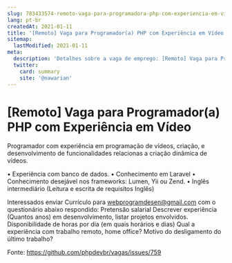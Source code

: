 ```yaml
---
slug: 783433574-remoto-vaga-para-programadora-php-com-experiencia-em-video
lang: pt-br
createdAt: 2021-01-11
title: '[Remoto] Vaga para Programador(a) PHP com Experiência em Vídeo - Vaga de Emprego'
sitemap:
  lastModified: 2021-01-11
meta:
  description: 'Detalhes sobre a vaga de emprego: [Remoto] Vaga para Programador(a) PHP com Experiência em Vídeo'
  twitter:
    card: summary
    site: '@nawarian'
---
```


# [Remoto] Vaga para Programador(a) PHP com Experiência em Vídeo

Programador com experiência em programação de vídeos, criação, e desenvolvimento de funcionalidades relacionas a criação dinâmica de vídeos.

• Experiência com banco de dados.
• Conhecimento em Laravel
• Conhecimento desejável nos frameworks: Lumen, Yii ou Zend.
• Inglês intermediário (Leitura e escrita de requisitos Inglês)

Interessados enviar Currículo para webprogramdesen@gmail.com com o questionário abaixo respondido:
Pretensão salarial
Descrever experiência (Quantos anos) em desenvolvimento, listar projetos envolvidos.
Disponibilidade de horas por dia (em quais horários e dias)
Qual a experiência com trabalho remoto, home office?
Motivo do desligamento do último trabalho?

Fonte: https://github.com/phpdevbr/vagas/issues/759